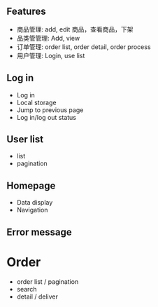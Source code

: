 ## Features
- 商品管理: add, edit 商品，查看商品，下架
- 品类管管理: Add, view
- 订单管理: order list, order detail, order process
- 用户管理: Login, use list


## Log in
- Log in
- Local storage
- Jump to previous page
- Log in/log out status

## User list
- list
- pagination

## Homepage
- Data display
- Navigation

## Error message


# Order
- order list / pagination
- search
- detail / deliver

